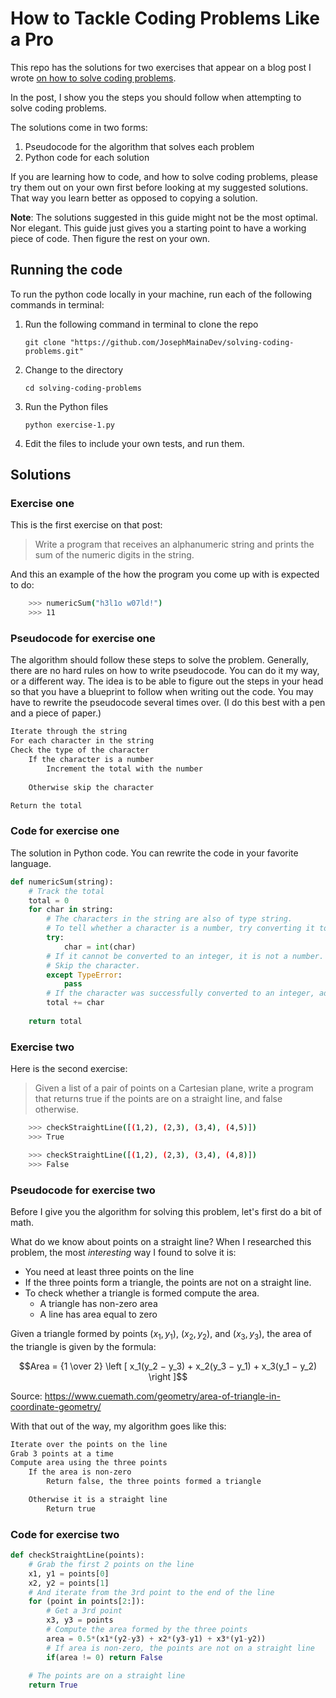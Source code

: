 # How to Tackle Coding Problems Like a Pro

This repo has the solutions for two exercises that appear on a blog post I wrote [on how to solve coding problems](https://josephmaina.hashnode.dev/how-to-tackle-coding-problems-like-a-pro).

In the post, I show you the steps you should follow when attempting to solve coding problems.

The solutions come in two forms:

1. Pseudocode for the algorithm that solves each problem
2. Python code for each solution

If you are learning how to code, and how to solve coding problems, please try them out on your own first before looking at my suggested solutions. That way you learn better as opposed to copying a solution.

**Note**: The solutions suggested in this guide might not be the most optimal. Nor elegant. This guide just gives you a starting point to have a working piece of code. Then figure the rest on your own.

## Running the code

To run the python code locally in your machine, run each of the following commands in terminal:

1. Run the following command in terminal to clone the repo

    `git clone "https://github.com/JosephMainaDev/solving-coding-problems.git"`

1. Change to the directory

    `cd solving-coding-problems`

1. Run the Python files

    `python exercise-1.py`

1. Edit the files to include your own tests, and run them.

## Solutions

### Exercise one

This is the first exercise on that post:

> Write a program that receives an alphanumeric string and prints the sum of the numeric digits in the string.

And this an example of the how the program you come up with is expected to do:

```bash
    >>> numericSum("h3l1o w07ld!")
    >>> 11
```

### Pseudocode for exercise one

The algorithm should follow these steps to solve the problem. Generally, there are no hard rules on how to write pseudocode. You can do it my way, or a different way. The idea is to be able to figure out the steps in your head so that you have a blueprint to follow when writing out the code. You may have to rewrite the pseudocode several times over. (I do this best with a pen and a piece of paper.)

```txt
Iterate through the string
For each character in the string
Check the type of the character
    If the character is a number
        Increment the total with the number
  
    Otherwise skip the character

Return the total
```

### Code for exercise one

The solution in Python code. You can rewrite the code in your favorite language.

```py
def numericSum(string):
    # Track the total
    total = 0
    for char in string:
        # The characters in the string are also of type string.
        # To tell whether a character is a number, try converting it to an integer.
        try:
            char = int(char)
        # If it cannot be converted to an integer, it is not a number.
        # Skip the character.
        except TypeError:
            pass
        # If the character was successfully converted to an integer, add it to the total.
        total += char
    
    return total
```

### Exercise two

Here is the second exercise:

> Given a list of a pair of points on a Cartesian plane, write a program that returns true if the points are on a straight line, and false otherwise.

```bash
    >>> checkStraightLine([(1,2), (2,3), (3,4), (4,5)])
    >>> True

    >>> checkStraightLine([(1,2), (2,3), (3,4), (4,8)])
    >>> False
```

### Pseudocode for exercise two

Before I give you the algorithm for solving this problem, let's first do a bit of math.

What do we know about points on a straight line? When I researched this problem, the most _interesting_ way I found to solve it is:

- You need at least three points on the line
- If the three points form a triangle, the points are not on a straight line.
- To check whether a triangle is formed compute the area.
  - A triangle has non-zero area
  - A line has area equal to zero

Given a triangle formed by points $(x_1, y_1)$, $(x_2, y_2)$, and $(x_3, y_3)$, the area of the triangle is given by the formula:

```math
Area = {1 \over 2} \left  [ x_1(y_2 − y_3) + x_2(y_3 − y_1) + x_3(y_1 − y_2) \right ]
```

Source: <https://www.cuemath.com/geometry/area-of-triangle-in-coordinate-geometry/>

With that out of the way, my algorithm goes like this:

```txt
Iterate over the points on the line
Grab 3 points at a time
Compute area using the three points
    If the area is non-zero
        Return false, the three points formed a triangle

    Otherwise it is a straight line
        Return true

```

### Code for exercise two

```py
def checkStraightLine(points):
    # Grab the first 2 points on the line
    x1, y1 = points[0]
    x2, y2 = points[1]
    # And iterate from the 3rd point to the end of the line
    for (point in points[2:]):
        # Get a 3rd point
        x3, y3 = points
        # Compute the area formed by the three points
        area = 0.5*(x1*(y2-y3) + x2*(y3-y1) + x3*(y1-y2))
        # If area is non-zero, the points are not on a straight line
        if(area != 0) return False
    
    # The points are on a straight line
    return True
```
